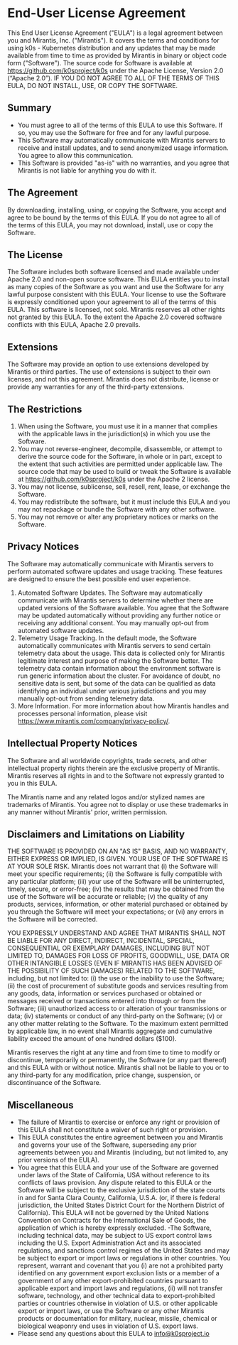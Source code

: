<!-- Keeping this around for historical reasons. -->
<!-- Older k0s releases are referencing this. -->
# End-User License Agreement

This End User License Agreement ("EULA") is a legal agreement between you and Mirantis, Inc. ("Mirantis"). It covers the terms and conditions for using k0s - Kubernetes distribution and any updates that may be made available from time to time as provided by Mirantis in binary or object code form ("Software"). The source code for Software is available at https://github.com/k0sproject/k0s under the Apache License, Version 2.0 (“Apache 2.0”). IF YOU DO NOT AGREE TO ALL OF THE TERMS OF THIS EULA, DO NOT INSTALL, USE, OR COPY THE SOFTWARE.

## Summary

- You must agree to all of the terms of this EULA to use this Software. If so, you may use the Software for free and for any lawful purpose.
- This Software may automatically communicate with Mirantis servers to receive and install updates, and to send anonymized usage information. You agree to allow this communication.
- This Software is provided "as-is" with no warranties, and you agree that Mirantis is not liable for anything you do with it.

## The Agreement

By downloading, installing, using, or copying the Software, you accept and agree to be bound by the terms of this EULA. If you do not agree to all of the terms of this EULA, you may not download, install, use or copy the Software.

## The License

The Software includes both software licensed and made available under Apache 2.0 and non-open source software. This EULA entitles you to install as many copies of the Software as you want and use the Software for any lawful purpose consistent with this EULA. Your license to use the Software is expressly conditioned upon your agreement to all of the terms of this EULA. This software is licensed, not sold. Mirantis reserves all other rights not granted by this EULA. To the extent the Apache 2.0 covered software conflicts with this EULA, Apache 2.0 prevails.

## Extensions

The Software may provide an option to use extensions developed by Mirantis or third parties. The use of extensions is subject to their own licenses, and not this agreement. Mirantis does not distribute, license or provide any warranties for any of the third-party extensions.

## The Restrictions

1. When using the Software, you must use it in a manner that complies with the applicable laws in the jurisdiction(s) in which you use the Software.
2. You may not reverse-engineer, decompile, disassemble, or attempt to derive the source code for the Software, in whole or in part, except to the extent that such activities are permitted under applicable law. The source code that may be used to build or tweak the Software is available at https://github.com/k0sproject/k0s under the Apache 2 license.
3. You may not license, sublicense, sell, resell, rent, lease, or exchange the Software.
4. You may redistribute the software, but it must include this EULA and you may not repackage or bundle the Software with any other software.
5. You may not remove or alter any proprietary notices or marks on the Software.

## Privacy Notices

The Software may automatically communicate with Mirantis servers to perform automated software updates and usage tracking. These features are designed to ensure the best possible end user experience.

1. Automated Software Updates. The Software may automatically communicate with Mirantis servers to determine whether there are updated versions of the Software available. You agree that the Software may be updated automatically without providing any further notice or receiving any additional consent. You may manually opt-out from automated software updates.
2. Telemetry Usage Tracking. In the default mode, the Software automatically communicates with Mirantis servers to send certain telemetry data about the usage. This data is collected only for Mirantis legitimate interest and purpose of making the Software better. The telemetry data contain information about the environment software is run generic information about the cluster. For avoidance of doubt, no sensitive data is sent, but some of the data can be qualified as data identifying an individual under various jurisdictions and you may manually opt-out from sending telemetry data.
3. More Information. For more information about how Mirantis handles and processes personal information, please visit https://www.mirantis.com/company/privacy-policy/.

## Intellectual Property Notices

The Software and all worldwide copyrights, trade secrets, and other intellectual property rights therein are the exclusive property of Mirantis. Mirantis reserves all rights in and to the Software not expressly granted to you in this EULA.

The Mirantis name and any related logos and/or stylized names are trademarks of Mirantis. You agree not to display or use these trademarks in any manner without Mirantis' prior, written permission.

## Disclaimers and Limitations on Liability

THE SOFTWARE IS PROVIDED ON AN "AS IS" BASIS, AND NO WARRANTY, EITHER EXPRESS OR IMPLIED, IS GIVEN. YOUR USE OF THE SOFTWARE IS AT YOUR SOLE RISK. Mirantis does not warrant that (i) the Software will meet your specific requirements; (ii) the Software is fully compatible with any particular platform; (iii) your use of the Software will be uninterrupted, timely, secure, or error-free; (iv) the results that may be obtained from the use of the Software will be accurate or reliable; (v) the quality of any products, services, information, or other material purchased or obtained by you through the Software will meet your expectations; or (vi) any errors in the Software will be corrected.

YOU EXPRESSLY UNDERSTAND AND AGREE THAT MIRANTIS SHALL NOT BE LIABLE FOR ANY DIRECT, INDIRECT, INCIDENTAL, SPECIAL, CONSEQUENTIAL OR EXEMPLARY DAMAGES, INCLUDING BUT NOT LIMITED TO, DAMAGES FOR LOSS OF PROFITS, GOODWILL, USE, DATA OR OTHER INTANGIBLE LOSSES (EVEN IF MIRANTIS HAS BEEN ADVISED OF THE POSSIBILITY OF SUCH DAMAGES) RELATED TO THE SOFTWARE, including, but not limited to: (i) the use or the inability to use the Software; (ii) the cost of procurement of substitute goods and services resulting from any goods, data, information or services purchased or obtained or messages received or transactions entered into through or from the Software; (iii) unauthorized access to or alteration of your transmissions or data; (iv) statements or conduct of any third-party on the Software; (v) or any other matter relating to the Software. To the maximum extent permitted by applicable law, in no event shall Mirantis aggregate and cumulative liability exceed the amount of one hundred dollars ($100).

Mirantis reserves the right at any time and from time to time to modify or discontinue, temporarily or permanently, the Software (or any part thereof) and this EULA with or without notice. Mirantis shall not be liable to you or to any third-party for any modification, price change, suspension, or discontinuance of the Software.

## Miscellaneous

- The failure of Mirantis to exercise or enforce any right or provision of this EULA shall not constitute a waiver of such right or provision.
- This EULA constitutes the entire agreement between you and Mirantis and governs your use of the Software, superseding any prior agreements between you and Mirantis (including, but not limited to, any prior versions of the EULA).
- You agree that this EULA and your use of the Software are governed under laws of the State of California, USA without reference to its conflicts of laws provision. Any dispute related to this EULA or the Software will be subject to the exclusive jurisdiction of the state courts in and for Santa Clara County, California, U.S.A. (or, if there is federal jurisdiction, the United States District Court for the Northern District of California). This EULA will not be governed by the United Nations Convention on Contracts for the International Sale of Goods, the application of which is hereby expressly excluded.
-The Software, including technical data, may be subject to US export control laws including the U.S. Export Administration Act and its associated regulations, and sanctions control regimes of the United States and may be subject to export or import laws or regulations in other countries. You represent, warrant and covenant that you (i) are not a prohibited party identified on any government export exclusion lists or a member of a government of any other export-prohibited countries pursuant to applicable export and import laws and regulations, (ii) will not transfer software, technology, and other technical data to export-prohibited parties or countries otherwise in violation of U.S. or other applicable export or import laws, or use the Software or any other Mirantis products or documentation for military, nuclear, missile, chemical or biological weaponry end uses in violation of U.S. export laws.
- Please send any questions about this EULA to info@k0sproject.io
